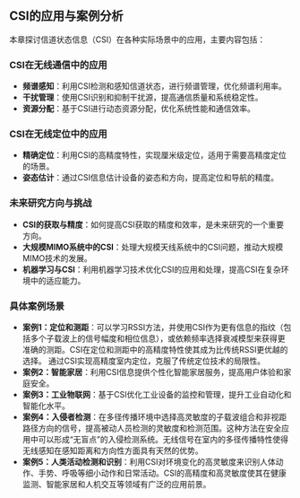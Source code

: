 ## CSI的应用与案例分析

本章探讨信道状态信息（CSI）在各种实际场景中的应用，主要内容包括：

### CSI在无线通信中的应用

- **频谱感知**：利用CSI检测和感知信道状态，进行频谱管理，优化频谱利用率。
- **干扰管理**：使用CSI识别和抑制干扰源，提高通信质量和系统稳定性。
- **资源分配**：基于CSI进行动态资源分配，优化系统性能和通信效率。

### CSI在无线定位中的应用

- **精确定位**：利用CSI的高精度特性，实现厘米级定位，适用于需要高精度定位的场景。
- **姿态估计**：通过CSI信息估计设备的姿态和方向，提高定位和导航的精度。

### 未来研究方向与挑战

- **CSI的获取与精度**：如何提高CSI获取的精度和效率，是未来研究的一个重要方向。
- **大规模MIMO系统中的CSI**：处理大规模天线系统中的CSI问题，推动大规模MIMO技术的发展。
- **机器学习与CSI**：利用机器学习技术优化CSI的应用和处理，提高CSI在复杂环境中的适应能力。

### 具体案例场景

- **案例1：定位和测距**：可以学习RSSI方法，并使用CSI作为更有信息的指纹（包括多个子载波上的信号幅度和相位信息），或依赖频率选择衰减模型来获得更准确的测距。CSI在定位和测距中的高精度特性使其成为比传统RSSI更优越的选择。
通过CSI实现高精度室内定位，克服了传统定位技术的局限性。
- **案例2：智能家居**：利用CSI信息提供个性化智能家居服务，提高用户体验和家庭安全。
- **案例3：工业物联网**：基于CSI优化工业设备的监控和管理，提升工业自动化和智能化水平。
- **案例4：入侵者检测**：在多径传播环境中选择高灵敏度的子载波组合和非视距路径方向的信号，提高被动人员检测的灵敏度和检测范围。这种方法在安全应用中可以形成“无盲点”的入侵检测系统。无线信号在室内的多径传播特性使得无线感知在感知距离和方向性方面具有天然的优势。
- **案例5：人类活动检测和识别**：利用CSI对环境变化的高灵敏度来识别人体动作、手势、呼吸等细小动作和日常活动。CSI的高精度和高灵敏度使其在健康监测、智能家居和人机交互等领域有广泛的应用前景。
